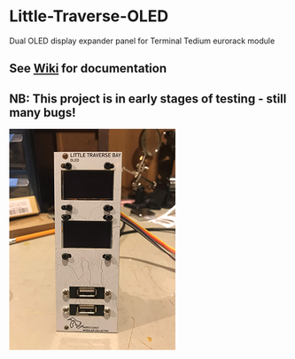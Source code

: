 # Little-Traverse-OLED
Dual OLED display expander panel for Terminal Tedium eurorack module

## See [Wiki](https://github.com/NorthCoastModularCollective/Little-Traverse-OLED/wiki) for documentation
## NB: This project is in early stages of testing - still many bugs!

![Pic of OLED panel](https://github.com/NorthCoastModularCollective/Little-Traverse-OLED/blob/master/images/IMG_2188.png)
